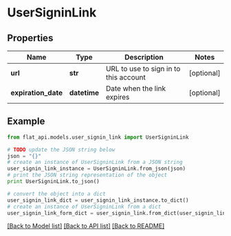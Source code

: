 # UserSigninLink


## Properties

Name | Type | Description | Notes
------------ | ------------- | ------------- | -------------
**url** | **str** | URL to use to sign in to this account | [optional] 
**expiration_date** | **datetime** | Date when the link expires | [optional] 

## Example

```python
from flat_api.models.user_signin_link import UserSigninLink

# TODO update the JSON string below
json = "{}"
# create an instance of UserSigninLink from a JSON string
user_signin_link_instance = UserSigninLink.from_json(json)
# print the JSON string representation of the object
print UserSigninLink.to_json()

# convert the object into a dict
user_signin_link_dict = user_signin_link_instance.to_dict()
# create an instance of UserSigninLink from a dict
user_signin_link_form_dict = user_signin_link.from_dict(user_signin_link_dict)
```
[[Back to Model list]](../README.md#documentation-for-models) [[Back to API list]](../README.md#documentation-for-api-endpoints) [[Back to README]](../README.md)


